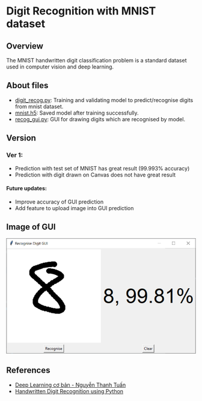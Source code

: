 # Digit Recognition with MNIST dataset  
## Overview  
The MNIST handwritten digit classification problem is a standard dataset used in computer vision and deep learning.  

## About files  
- [digit_recog.py](https://github.com/thanhtvt/ML-DL-projects/blob/main/digit_recognization/digit_recog.py): Training and validating model to predict/recognise digits from mnist dataset.
- [mnist.h5](https://github.com/thanhtvt/ML-DL-projects/blob/main/digit_recognization/mnist.h5): Saved model after training successfully.
- [recog_gui.py](https://github.com/thanhtvt/ML-DL-projects/blob/main/digit_recognization/recog_gui.py): GUI for drawing digits which are recognised by model.  

## Version
### Ver 1:   
- Prediction with test set of MNIST has great result (99.993% accuracy)
- Prediction with digit drawn on Canvas does not have great result 

#### Future updates:
- Improve accuracy of GUI prediction
- Add feature to upload image into GUI prediction

## Image of GUI  
![GUI](./gui.png)  
  
## References
- [Deep Learning cơ bản - Nguyễn Thanh Tuấn](https://drive.google.com/file/d/1lNjzISABdoc7SRq8tg-xkCRRZRABPCKi/view)
- [Handwritten Digit Recognition using Python](https://data-flair.training/blogs/python-deep-learning-project-handwritten-digit-recognition/)
